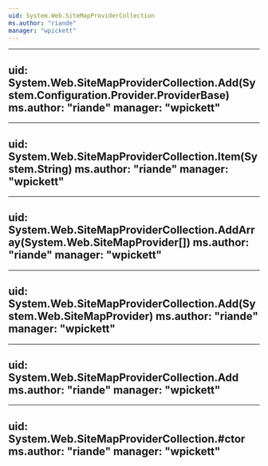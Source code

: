 ```yaml
---
uid: System.Web.SiteMapProviderCollection
ms.author: "riande"
manager: "wpickett"
---
```


---
uid: System.Web.SiteMapProviderCollection.Add(System.Configuration.Provider.ProviderBase)
ms.author: "riande"
manager: "wpickett"
---

---
uid: System.Web.SiteMapProviderCollection.Item(System.String)
ms.author: "riande"
manager: "wpickett"
---

---
uid: System.Web.SiteMapProviderCollection.AddArray(System.Web.SiteMapProvider[])
ms.author: "riande"
manager: "wpickett"
---

---
uid: System.Web.SiteMapProviderCollection.Add(System.Web.SiteMapProvider)
ms.author: "riande"
manager: "wpickett"
---

---
uid: System.Web.SiteMapProviderCollection.Add
ms.author: "riande"
manager: "wpickett"
---

---
uid: System.Web.SiteMapProviderCollection.#ctor
ms.author: "riande"
manager: "wpickett"
---
